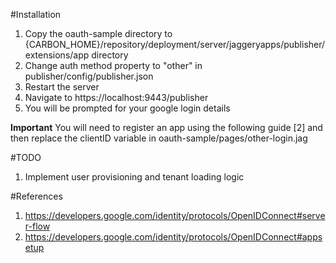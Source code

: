 #Installation
1. Copy the oauth-sample directory to {CARBON_HOME}/repository/deployment/server/jaggeryapps/publisher/extensions/app directory
2. Change auth method property to "other" in publisher/config/publisher.json
3. Restart the server
4. Navigate to https://localhost:9443/publisher 
5. You will be prompted for your google login details

**Important**
You will need to register an app using the following guide [2] and then replace the clientID variable in oauth-sample/pages/other-login.jag

#TODO
1. Implement user provisioning and tenant loading logic

#References
1. https://developers.google.com/identity/protocols/OpenIDConnect#server-flow
2. https://developers.google.com/identity/protocols/OpenIDConnect#appsetup
